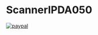 # ScannerIPDA050
[![paypal](https://www.paypalobjects.com/en_US/i/btn/btn_donateCC_LG.gif)](cyber-apple-mac@hottmail.com)
